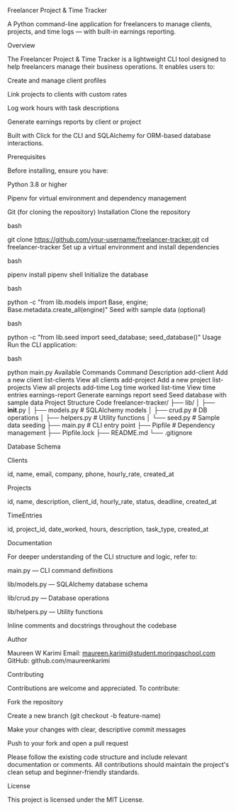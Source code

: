 Freelancer Project & Time Tracker

A Python command-line application for freelancers to manage clients, projects, and time logs — with built-in earnings reporting.

Overview

The Freelancer Project & Time Tracker is a lightweight CLI tool designed to help freelancers manage their business operations. It enables users to:

Create and manage client profiles

Link projects to clients with custom rates

Log work hours with task descriptions

Generate earnings reports by client or project

Built with Click for the CLI and SQLAlchemy for ORM-based database interactions.

Prerequisites

Before installing, ensure you have:

Python 3.8 or higher

Pipenv for virtual environment and dependency management

Git (for cloning the repository)
Installation
Clone the repository

bash

git clone https://github.com/your-username/freelancer-tracker.git
cd freelancer-tracker
Set up a virtual environment and install dependencies

bash

pipenv install
pipenv shell
Initialize the database

bash

python -c "from lib.models import Base, engine; Base.metadata.create_all(engine)"
Seed with sample data (optional)

bash

python -c "from lib.seed import seed_database; seed_database()"
Usage
Run the CLI application:

bash

python main.py
Available Commands
Command	Description
add-client	Add a new client
list-clients	View all clients
add-project	Add a new project
list-projects	View all projects
add-time	Log time worked
list-time	View time entries
earnings-report	Generate earnings report
seed	Seed database with sample data
Project Structure
Code
freelancer-tracker/
├── lib/
│   ├── __init__.py
│   ├── models.py         # SQLAlchemy models
│   ├── crud.py           # DB operations
│   ├── helpers.py        # Utility functions
│   └── seed.py           # Sample data seeding
├── main.py               # CLI entry point
├── Pipfile               # Dependency management
├── Pipfile.lock
├── README.md
└── .gitignore

Database Schema

Clients

id, name, email, company, phone, hourly_rate, created_at

Projects

id, name, description, client_id, hourly_rate, status, deadline, created_at

TimeEntries

id, project_id, date_worked, hours, description, task_type, created_at

Documentation

For deeper understanding of the CLI structure and logic, refer to:

main.py — CLI command definitions

lib/models.py — SQLAlchemy database schema

lib/crud.py — Database operations

lib/helpers.py — Utility functions

Inline comments and docstrings throughout the codebase

Author

Maureen W Karimi Email: maureen.karimi@student.moringaschool.com GitHub: github.com/maureenkarimi

Contributing

Contributions are welcome and appreciated. To contribute:

Fork the repository

Create a new branch (git checkout -b feature-name)

Make your changes with clear, descriptive commit messages

Push to your fork and open a pull request

Please follow the existing code structure and include relevant documentation or comments. All contributions should maintain the project's clean setup and beginner-friendly standards.


License

This project is licensed under the MIT License.

